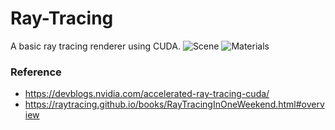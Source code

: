 # Ray-Tracing
A basic ray tracing renderer using CUDA.
![Scene](https://raw.githubusercontent.com/turrentrock/Ray-Tracing/master/res/SceneOfBalls.jpg)
![Materials](https://raw.githubusercontent.com/turrentrock/Ray-Tracing/master/res/HighResMaterials.jpg)
### Reference
* https://devblogs.nvidia.com/accelerated-ray-tracing-cuda/
* https://raytracing.github.io/books/RayTracingInOneWeekend.html#overview
